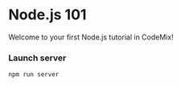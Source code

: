# Node.js 101

Welcome to your first Node.js tutorial in CodeMix!

### Launch server
```
npm run server
```
